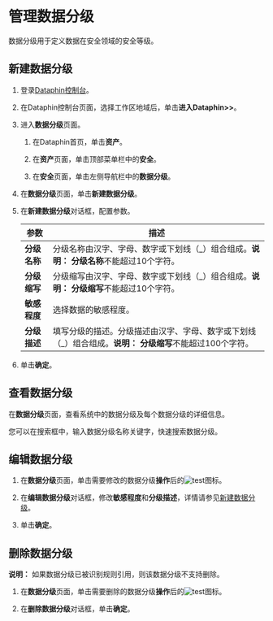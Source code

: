 # 管理数据分级

数据分级用于定义数据在安全领域的安全等级。

## 新建数据分级

1.  登录[Dataphin控制台](https://dataphin.console.aliyun.com/workingArea)。

2.  在Dataphin控制台页面，选择工作区地域后，单击**进入Dataphin\>\>**。

3.  进入**数据分级**页面。

    1.  在Dataphin首页，单击**资产**。

    2.  在**资产**页面，单击顶部菜单栏中的**安全**。

    3.  在**安全**页面，单击左侧导航栏中的**数据分级**。

4.  在**数据分级**页面，单击**新建数据分级**。

5.  在**新建数据分级**对话框，配置参数。

    |参数|描述|
    |--|--|
    |**分级名称**|分级名称由汉字、字母、数字或下划线（\_）组合组成。**说明：** **分级名称**不能超过10个字符。 |
    |**分级缩写**|分级缩写由汉字、字母、数字或下划线（\_）组合组成。**说明：** **分级缩写**不能超过10个字符。 |
    |**敏感程度**|选择数据的敏感程度。|
    |**分级描述**|填写分级的描述。分级描述由汉字、字母、数字或下划线（\_）组合组成。**说明：** **分级缩写**不能超过100个字符。 |

6.  单击**确定**。


## 查看数据分级

在**数据分级**页面，查看系统中的数据分级及每个数据分级的详细信息。

您可以在搜索框中，输入数据分级名称关键字，快速搜索数据分级。

## 编辑数据分级

1.  在**数据分级**页面，单击需要修改的数据分级**操作**后的![test](https://static-aliyun-doc.oss-accelerate.aliyuncs.com/assets/img/zh-CN/3497307951/p137593.png)图标。

2.  在**编辑数据分级**对话框，修改**敏感程度**和**分级描述**，详情请参见[新建数据分级](#section_i0k_2j9_x8q)。

3.  单击**确定**。


## 删除数据分级

**说明：** 如果数据分级已被识别规则引用，则该数据分级不支持删除。

1.  在**数据分级**页面，单击需要删除的数据分级**操作**后的![test](https://static-aliyun-doc.oss-accelerate.aliyuncs.com/assets/img/zh-CN/3497307951/p137594.png)图标。

2.  在**删除数据分级**对话框，单击**确定**。


